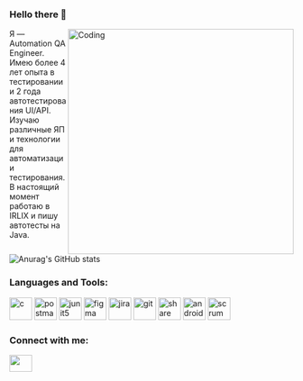 ### Hello there 👋
<img align="right" alt="Coding" width="400" src="https://pbs.twimg.com/profile_banners/222257174/1616378568/1500x500">


Я — Automation QA Engineer. 
Имею более 4 лет опыта в тестировании и 2 года автотестирования UI/API. Изучаю различные ЯП и технологии для автоматизации тестирования.
В настоящий момент работаю в IRLIX и пишу автотесты на Java.

![Anurag's GitHub stats](https://github-readme-stats.vercel.app/api?username=slovak1990&theme=cobalt&show_icons=true)





<h3 align="left">Languages and Tools:</h3>
<p align="left">
  <a target="_blank"> <img src="https://img.shields.io/badge/IntelliJ%20IDEA-000000.svg?style=for-the-badge&logo=IntelliJ-IDEA&logoColor=white" alt="c" width="40" height="40" /> </a>
  <a target="_blank"> <img src="https://img.shields.io/badge/Postman-FF6C37.svg?style=for-the-badge&logo=Postman&logoColor=white" alt="postman" width="40" height="40" /> </a>
  <a target="_blank"> <img src="https://img.shields.io/badge/JUnit5-25A162.svg?style=for-the-badge&logo=JUnit5&logoColor=white" alt="junit5" width="40" height="40" /> </a>
  <a target="_blank"> <img src="https://www.vectorlogo.zone/logos/figma/figma-icon.svg" alt="figma" width="40" height="40" /> </a>
  <a target="_blank"> <img src="https://img.shields.io/badge/Jira%20Software-0052CC.svg?style=for-the-badge&logo=Jira-Software&logoColor=white" alt="jira" width="40" height="40" /> </a>
  <a target="_blank"> <img src="https://www.vectorlogo.zone/logos/git-scm/git-scm-icon.svg" alt="git" width="40" height="40" /> </a>
  <a target="_blank"> <img src="https://img.shields.io/badge/ShareX-2885F1.svg?style=for-the-badge&logo=ShareX&logoColor=white" alt="share" width="40" height="40" /> </a>
  <a target="_blank"> <img src="https://img.shields.io/badge/Android%20Studio-3DDC84.svg?style=for-the-badge&logo=Android-Studio&logoColor=white" alt="androidStudio" width="40" height="40" /> </a>
  <a target="_blank"> <img src="https://img.shields.io/badge/Scrum%20Alliance-009FDA.svg?style=for-the-badge&logo=Scrum-Alliance&logoColor=white" alt="scrum" width="40" height="40" /> </a>
</p>








<h3 align="left">Connect with me:</h3>
<p align="left">

<a href="https://www.linkedin.com/in/timur-muginov/" target="blank"><img align="center" src="https://cdn.jsdelivr.net/npm/simple-icons@3.0.1/icons/linkedin.svg" alt="" height="30" width="40" /></a>
</p>
